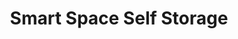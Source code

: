 ---
title: "Smart Space Self Storage"
url: /lakewood/smart-space-self-storage/
shop: storage rental
---